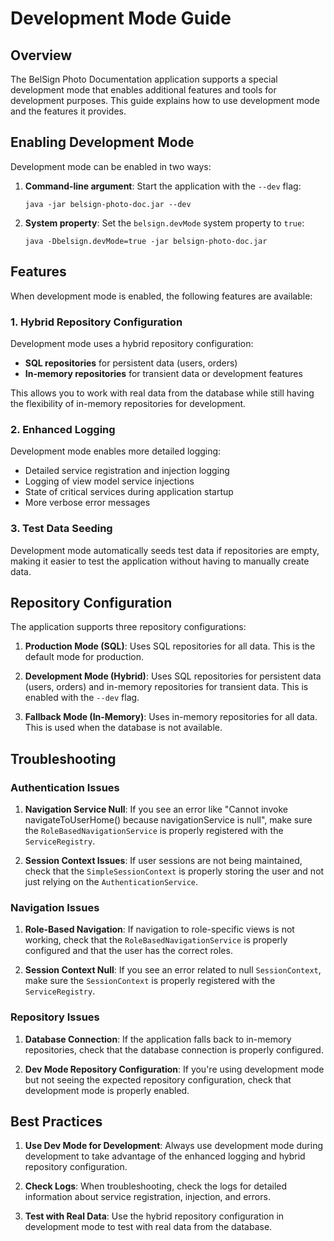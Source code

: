 # Development Mode Guide

## Overview

The BelSign Photo Documentation application supports a special development mode that enables additional features and tools for development purposes. This guide explains how to use development mode and the features it provides.

## Enabling Development Mode

Development mode can be enabled in two ways:

1. **Command-line argument**: Start the application with the `--dev` flag:
   ```
   java -jar belsign-photo-doc.jar --dev
   ```

2. **System property**: Set the `belsign.devMode` system property to `true`:
   ```
   java -Dbelsign.devMode=true -jar belsign-photo-doc.jar
   ```

## Features

When development mode is enabled, the following features are available:

### 1. Hybrid Repository Configuration

Development mode uses a hybrid repository configuration:

- **SQL repositories** for persistent data (users, orders)
- **In-memory repositories** for transient data or development features

This allows you to work with real data from the database while still having the flexibility of in-memory repositories for development.

### 2. Enhanced Logging

Development mode enables more detailed logging:

- Detailed service registration and injection logging
- Logging of view model service injections
- State of critical services during application startup
- More verbose error messages

### 3. Test Data Seeding

Development mode automatically seeds test data if repositories are empty, making it easier to test the application without having to manually create data.

## Repository Configuration

The application supports three repository configurations:

1. **Production Mode (SQL)**: Uses SQL repositories for all data. This is the default mode for production.

2. **Development Mode (Hybrid)**: Uses SQL repositories for persistent data (users, orders) and in-memory repositories for transient data. This is enabled with the `--dev` flag.

3. **Fallback Mode (In-Memory)**: Uses in-memory repositories for all data. This is used when the database is not available.

## Troubleshooting

### Authentication Issues

1. **Navigation Service Null**: If you see an error like "Cannot invoke navigateToUserHome() because navigationService is null", make sure the `RoleBasedNavigationService` is properly registered with the `ServiceRegistry`.

2. **Session Context Issues**: If user sessions are not being maintained, check that the `SimpleSessionContext` is properly storing the user and not just relying on the `AuthenticationService`.

### Navigation Issues

1. **Role-Based Navigation**: If navigation to role-specific views is not working, check that the `RoleBasedNavigationService` is properly configured and that the user has the correct roles.

2. **Session Context Null**: If you see an error related to null `SessionContext`, make sure the `SessionContext` is properly registered with the `ServiceRegistry`.

### Repository Issues

1. **Database Connection**: If the application falls back to in-memory repositories, check that the database connection is properly configured.

2. **Dev Mode Repository Configuration**: If you're using development mode but not seeing the expected repository configuration, check that development mode is properly enabled.

## Best Practices

1. **Use Dev Mode for Development**: Always use development mode during development to take advantage of the enhanced logging and hybrid repository configuration.

2. **Check Logs**: When troubleshooting, check the logs for detailed information about service registration, injection, and errors.

3. **Test with Real Data**: Use the hybrid repository configuration in development mode to test with real data from the database.